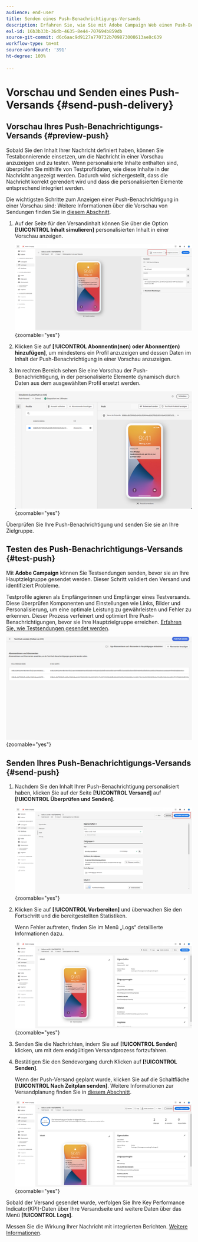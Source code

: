 ```yaml
---
audience: end-user
title: Senden eines Push-Benachrichtigungs-Versands
description: Erfahren Sie, wie Sie mit Adobe Campaign Web einen Push-Benachrichtigungs-Versand senden.
exl-id: 16b3b33b-36db-4635-8e44-707694b859db
source-git-commit: d6c6aac9d9127a770732b709873008613ae8c639
workflow-type: tm+mt
source-wordcount: '391'
ht-degree: 100%

---
```


# Vorschau und Senden eines Push-Versands {#send-push-delivery}

## Vorschau Ihres Push-Benachrichtigungs-Versands {#preview-push}

Sobald Sie den Inhalt Ihrer Nachricht definiert haben, können Sie Testabonnierende einsetzen, um die Nachricht in einer Vorschau anzuzeigen und zu testen. Wenn personalisierte Inhalte enthalten sind, überprüfen Sie mithilfe von Testprofildaten, wie diese Inhalte in der Nachricht angezeigt werden. Dadurch wird sichergestellt, dass die Nachricht korrekt gerendert wird und dass die personalisierten Elemente entsprechend integriert werden.

Die wichtigsten Schritte zum Anzeigen einer Push-Benachrichtigung in einer Vorschau sind: Weitere Informationen über die Vorschau von Sendungen finden Sie in [diesem Abschnitt](../preview-test/preview-content.md).

1. Auf der Seite für den Versandinhalt können Sie über die Option **[!UICONTROL Inhalt simulieren]** personalisierten Inhalt in einer Vorschau anzeigen.

   ![Vorschau personalisierter Inhalte auf der Seite für den Versandinhalt](assets/push_send_1.png){zoomable="yes"}

1. Klicken Sie auf **[!UICONTROL Abonnentin(nen) oder Abonnent(en) hinzufügen]**, um mindestens ein Profil anzuzeigen und dessen Daten im Inhalt der Push-Benachrichtigung in einer Vorschau anzuzeigen.

   <!--Once your test subscribers are selected, click **[!UICONTROL Select]**.
    ![](assets/push_send_5.png){zoomable="yes"}-->

1. Im rechten Bereich sehen Sie eine Vorschau der Push-Benachrichtigung, in der personalisierte Elemente dynamisch durch Daten aus dem ausgewählten Profil ersetzt werden.

   ![Vorschaufenster mit personalisierten Elementen, die durch Profildaten ersetzt wurden](assets/push_send_7.png){zoomable="yes"}

Überprüfen Sie Ihre Push-Benachrichtigung und senden Sie sie an Ihre Zielgruppe.

## Testen des Push-Benachrichtigungs-Versands {#test-push}

Mit **Adobe Campaign** können Sie Testsendungen senden, bevor sie an Ihre Hauptzielgruppe gesendet werden. Dieser Schritt validiert den Versand und identifiziert Probleme. 

Testprofile agieren als Empfängerinnen und Empfänger eines Testversands. Diese überprüfen Komponenten und Einstellungen wie Links, Bilder und Personalisierung, um eine optimale Leistung zu gewährleisten und Fehler zu erkennen. Dieser Prozess verfeinert und optimiert Ihre Push-Benachrichtigungen, bevor sie Ihre Hauptzielgruppe erreichen. [Erfahren Sie, wie Testsendungen gesendet werden](../preview-test/test-deliveries.md#subscribers).

![Testen des Push-Benachrichtigungsversands mit Testversand-Empfangenden](assets/push_send_6.png){zoomable="yes"}

## Senden Ihres Push-Benachrichtigungs-Versands {#send-push}

1. Nachdem Sie den Inhalt Ihrer Push-Benachrichtigung personalisiert haben, klicken Sie auf der Seite **[!UICONTROL Versand]** auf **[!UICONTROL Überprüfen und Senden]**.

   ![Schaltfläche „Überprüfen und senden“ auf der Versandseite](assets/push_send_2.png){zoomable="yes"}

1. Klicken Sie auf **[!UICONTROL Vorbereiten]** und überwachen Sie den Fortschritt und die bereitgestellten Statistiken.

   Wenn Fehler auftreten, finden Sie im Menü „Logs“ detaillierte Informationen dazu.

   ![Überwachung des Fortschritts und der Statistiken der Vorbereitung](assets/push_send_3.png){zoomable="yes"}

1. Senden Sie die Nachrichten, indem Sie auf **[!UICONTROL Senden]** klicken, um mit dem endgültigen Versandprozess fortzufahren.

1. Bestätigen Sie den Sendevorgang durch Klicken auf **[!UICONTROL Senden]**.

   Wenn der Push-Versand geplant wurde, klicken Sie auf die Schaltfläche **[!UICONTROL Nach Zeitplan senden]**. Weitere Informationen zur Versandplanung finden Sie in [diesem Abschnitt](../msg/gs-messages.md#schedule-the-delivery-sending).

   ![Schaltfläche „Nach Zeitplan senden“ für den geplanten Push-Versand](assets/push_send_4.png){zoomable="yes"}

Sobald der Versand gesendet wurde, verfolgen Sie Ihre Key Performance Indicator(KPI)-Daten über Ihre Versandseite und weitere Daten über das Menü **[!UICONTROL Logs]**.

Messen Sie die Wirkung Ihrer Nachricht mit integrierten Berichten. [Weitere Informationen](../reporting/push-report.md).